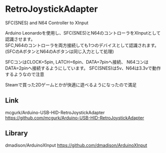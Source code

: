 # RetroJoystickAdapter
SFC(SNES) and N64 Controller to XInput

Arduino Leonardoを使用し、SFC(SNES)とN64のコントローラをXInputとして認識させます。  
SFC,N64のコントローラを両方接続しても1つのデバイスとして認識されます。(SFCのAボタンとN64のAボタンは同じ入力として処理)
  
SFCコンはCLOCK=5pin, LATCH=6pin、DATA=7pinへ接続、
N64コンはDATA=2pinへ接続するようにしています。
SFC(SNES)は5v、N64は3.3vで動作するようなので注意
  
Steamで買った2Dゲームとかが快適に遊べるようになったので満足
  
Link
-
 mcgurk/Arduino-USB-HID-RetroJoystickAdapter
 https://github.com/mcgurk/Arduino-USB-HID-RetroJoystickAdapter
 
Library
-
 dmadison/ArduinoXInput
 https://github.com/dmadison/ArduinoXInput
